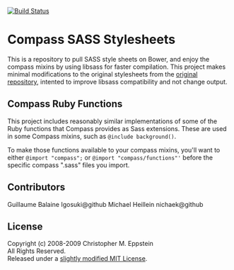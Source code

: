 [![Build Status](https://travis-ci.org/Igosuki/compass-mixins.svg?branch=master)](https://travis-ci.org/Igosuki/compass-mixins)

# Compass SASS Stylesheets

This is a repository to pull SASS style sheets on Bower, and enjoy the compass mixins by using libsass for faster compilation. This project makes minimal modifications to the original stylesheets from the [original repository](https://github.com/Compass/compass/tree/stable/frameworks/compass/stylesheets), intented to improve libsass compatibility and not change output.

## Compass Ruby Functions

This project includes reasonably similar implementations of some of the Ruby functions that Compass provides as Sass extensions. These are used in some Compass mixins, such as `@include background()`.

To make those functions available to your compass mixins, you'll want to either `@import "compass";` or `@import "compass/functions"'` before the specific compass ".sass" files you import.

## Contributors
Guillaume Balaine Igosuki@github
Michael Heillein nichaek@github

## License
Copyright (c) 2008-2009 Christopher M. Eppstein<br>
All Rights Reserved.<br>
Released under a [slightly modified MIT License](compass/blob/stable/LICENSE.markdown).

